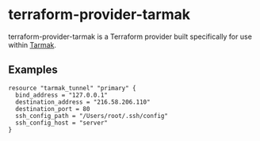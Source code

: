 # terraform-provider-tarmak

terraform-provider-tarmak is a Terraform provider built specifically for use within [Tarmak](https://github.com/jetstack/tarmak). 

## Examples

```
resource "tarmak_tunnel" "primary" {
  bind_address = "127.0.0.1"
  destination_address = "216.58.206.110"
  destination_port = 80
  ssh_config_path = "/Users/root/.ssh/config"
  ssh_config_host = "server"
}
```